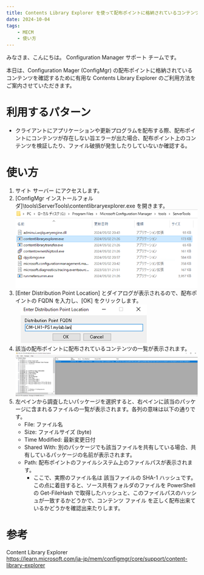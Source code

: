 ```yaml
---
title: Contents Library Explorer を使って配布ポイントに格納されているコンテンツを確認する
date: 2024-10-04
tags: 
    - MECM  
    - 使い方
---
```


みなさま、こんにちは。 Configuration Manager サポート チームです。  

本日は、Configuration Mager (ConfigMgr) の配布ポイントに格納されているコンテンツを確認するために有用な Contents Library Explorer のご利用方法をご案内させていただきます。

# 利用するパターン

- クライアントにアプリケーションや更新プログラムを配布する際、配布ポイントにコンテンツが存在しない旨エラーが出た場合、配布ポイント上のコンテンツを検証したり、ファイル破損が発生したりしていないか確認する。

# 使い方

1. サイト サーバー にアクセスします。
2. [ConfigMgr インストールフォルダ]\tools\ServerTools\contentlibraryexplorer.exe を開きます。  
 ![image.png](./20241004_01/20241004_01_01.png)
3. [Enter Distribution Point Location] とダイアログが表示されるので、配布ポイントの FQDN を入力し、[OK] をクリックします。  
　![image.png](./20241004_01/20241004_01_02.png)
4. 該当の配布ポイントに配布されているコンテンツの一覧が表示されます。
   　![image.png](./20241004_01/20241004_01_03.png)
5. 左ペインから調査したいパッケージを選択すると、右ペインに該当のパッケージに含まれるファイルの一覧が表示されます。各列の意味は以下の通りです。
   - File: ファイル名
   - Size: ファイルサイズ (byte)
   - Time Modified: 最新変更日付
   - Shared With: 別のパッケージでも該当ファイルを共有している場合、共有しているパッケージの名前が表示されます。
   - Path: 配布ポイントのファイルシステム上のファイルパスが表示されます。
     - ここで、実際のファイル名は 該当ファイルの SHA-1 ハッシュです。この点に着目すると、ソース共有フォルダのファイルを PowerShell の Get-FileHash で取得したハッシュと、このファイルパスのハッシュが一致するかどうかで、コンテンツ ファイル を正しく配布出来ているかどうかを確認出来たりします。

# 参考

Content Library Explorer  
https://learn.microsoft.com/ja-jp/mem/configmgr/core/support/content-library-explorer